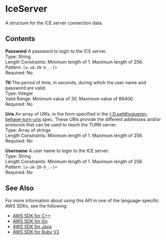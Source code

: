# IceServer<a name="API_AWSAcuitySignalingService_IceServer"></a>

A structure for the ICE server connection data\.

## Contents<a name="API_AWSAcuitySignalingService_IceServer_Contents"></a>

 **Password**   <a name="KinesisVideo-Type-AWSAcuitySignalingService_IceServer-Password"></a>
A password to login to the ICE server\.  
Type: String  
Length Constraints: Minimum length of 1\. Maximum length of 256\.  
Pattern: `[a-zA-Z0-9_.-]+`   
Required: No

 **Ttl**   <a name="KinesisVideo-Type-AWSAcuitySignalingService_IceServer-Ttl"></a>
The period of time, in seconds, during which the user name and password are valid\.  
Type: Integer  
Valid Range: Minimum value of 30\. Maximum value of 86400\.  
Required: No

 **Uris**   <a name="KinesisVideo-Type-AWSAcuitySignalingService_IceServer-Uris"></a>
An array of URIs, in the form specified in the [I\-D\.petithuguenin\-behave\-turn\-uris](https://tools.ietf.org/html/draft-petithuguenin-behave-turn-uris-03) spec\. These URIs provide the different addresses and/or protocols that can be used to reach the TURN server\.  
Type: Array of strings  
Length Constraints: Minimum length of 1\. Maximum length of 256\.  
Required: No

 **Username**   <a name="KinesisVideo-Type-AWSAcuitySignalingService_IceServer-Username"></a>
A user name to login to the ICE server\.  
Type: String  
Length Constraints: Minimum length of 1\. Maximum length of 256\.  
Pattern: `[a-zA-Z0-9_.-]+`   
Required: No

## See Also<a name="API_AWSAcuitySignalingService_IceServer_SeeAlso"></a>

For more information about using this API in one of the language\-specific AWS SDKs, see the following:
+  [AWS SDK for C\+\+](https://docs.aws.amazon.com/goto/SdkForCpp/kinesis-video-signaling-2019-12-04/IceServer) 
+  [AWS SDK for Go](https://docs.aws.amazon.com/goto/SdkForGoV1/kinesis-video-signaling-2019-12-04/IceServer) 
+  [AWS SDK for Java](https://docs.aws.amazon.com/goto/SdkForJava/kinesis-video-signaling-2019-12-04/IceServer) 
+  [AWS SDK for Ruby V2](https://docs.aws.amazon.com/goto/SdkForRubyV2/kinesis-video-signaling-2019-12-04/IceServer) 